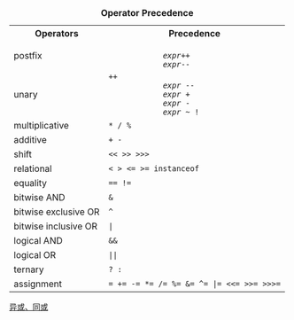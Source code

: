 <html>
  <head>
    <meta name="generator"
    content="HTML Tidy for HTML5 (experimental) for Windows https://github.com/w3c/tidy-html5/tree/c63cc39" />
    <title></title>
  </head>
  <body>
    <table border="0" cellpadding="5" summary="This table lists operators according to precedence order">
      <caption id="nutsandbolts-precedence">
        <strong>Operator Precedence</strong>
      </caption>
      <tbody>
        <tr>
          <th id="h1">Operators</th>
          <th id="h2">Precedence</th>
        </tr>
        <tr>
          <td headers="h1">postfix</td>
          <td headers="h2">
            <code>
            <em>expr</em>++ 
            <em>expr</em>--</code>
          </td>
        </tr>
        <tr>
          <td headers="h1">unary</td>
          <td headers="h2">
            <code>++
            <em>expr</em> --
            <em>expr</em> +
            <em>expr</em> -
            <em>expr</em> ~ !</code>
          </td>
        </tr>
        <tr>
          <td headers="h1">multiplicative</td>
          <td headers="h2">
            <code>* / %</code>
          </td>
        </tr>
        <tr>
          <td headers="h1">additive</td>
          <td headers="h2">
            <code>+ -</code>
          </td>
        </tr>
        <tr>
          <td headers="h1">shift</td>
          <td headers="h2">
            <code>&lt;&lt; &gt;&gt; &gt;&gt;&gt;</code>
          </td>
        </tr>
        <tr>
          <td headers="h1">relational</td>
          <td headers="h2">
            <code>&lt; &gt; &lt;= &gt;= instanceof</code>
          </td>
        </tr>
        <tr>
          <td headers="h1">equality</td>
          <td headers="h2">
            <code>== !=</code>
          </td>
        </tr>
        <tr>
          <td headers="h1">bitwise AND</td>
          <td headers="h2">
            <code>&amp;</code>
          </td>
        </tr>
        <tr>
          <td headers="h1">bitwise exclusive OR</td>
          <td headers="h2">
            <code>^</code>
          </td>
        </tr>
        <tr>
          <td headers="h1">bitwise inclusive OR</td>
          <td headers="h2">
            <code>|</code>
          </td>
        </tr>
        <tr>
          <td headers="h1">logical AND</td>
          <td headers="h2">
            <code>&amp;&amp;</code>
          </td>
        </tr>
        <tr>
          <td headers="h1">logical OR</td>
          <td headers="h2">
            <code>||</code>
          </td>
        </tr>
        <tr>
          <td headers="h1">ternary</td>
          <td headers="h2">
            <code>? :</code>
          </td>
        </tr>
        <tr>
          <td headers="h1">assignment</td>
          <td headers="h2">
            <code>= += -= *= /= %= &amp;= ^= |= &lt;&lt;= &gt;&gt;= &gt;&gt;&gt;=</code>
          </td>
        </tr>
      </tbody>
    </table>
    <p>
      <a target="_blank" href="http://www.cnblogs.com/kissazi2/archive/2012/11/02/2750924.html">异或、同或</a>
    </p>
  </body>
</html>
